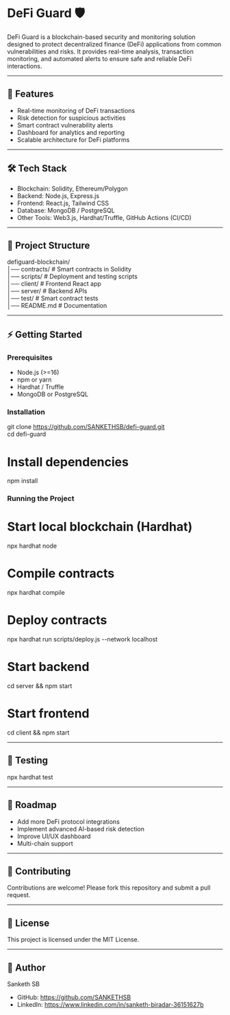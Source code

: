 # DeFi Guard 🛡️  

DeFi Guard is a blockchain-based security and monitoring solution designed to protect decentralized finance (DeFi) applications from common vulnerabilities and risks. It provides real-time analysis, transaction monitoring, and automated alerts to ensure safe and reliable DeFi interactions.  

---

## 🚀 Features  
- Real-time monitoring of DeFi transactions  
- Risk detection for suspicious activities  
- Smart contract vulnerability alerts  
- Dashboard for analytics and reporting  
- Scalable architecture for DeFi platforms  

---

## 🛠️ Tech Stack  
- Blockchain: Solidity, Ethereum/Polygon  
- Backend: Node.js, Express.js  
- Frontend: React.js, Tailwind CSS  
- Database: MongoDB / PostgreSQL  
- Other Tools: Web3.js, Hardhat/Truffle, GitHub Actions (CI/CD)  

---

## 📂 Project Structure  
defiguard-blockchain/  
│── contracts/         # Smart contracts in Solidity  
│── scripts/           # Deployment and testing scripts  
│── client/            # Frontend React app  
│── server/            # Backend APIs  
│── test/              # Smart contract tests  
│── README.md          # Documentation  

---

## ⚡ Getting Started  

### Prerequisites  
- Node.js (>=16)  
- npm or yarn  
- Hardhat / Truffle  
- MongoDB or PostgreSQL  

### Installation  
git clone https://github.com/SANKETHSB/defi-guard.git  
cd defi-guard  

# Install dependencies  
npm install  

### Running the Project  
# Start local blockchain (Hardhat)  
npx hardhat node  

# Compile contracts  
npx hardhat compile  

# Deploy contracts  
npx hardhat run scripts/deploy.js --network localhost  

# Start backend  
cd server && npm start  

# Start frontend  
cd client && npm start  

---

## 🧪 Testing  
npx hardhat test  

---

## 📖 Roadmap  
- Add more DeFi protocol integrations  
- Implement advanced AI-based risk detection  
- Improve UI/UX dashboard  
- Multi-chain support  

---

## 🤝 Contributing  
Contributions are welcome! Please fork this repository and submit a pull request.  

---

## 📜 License  
This project is licensed under the MIT License.  

---

## 👤 Author  
Sanketh SB  
- GitHub: https://github.com/SANKETHSB  
- LinkedIn: https://www.linkedin.com/in/sanketh-biradar-36151627b  
